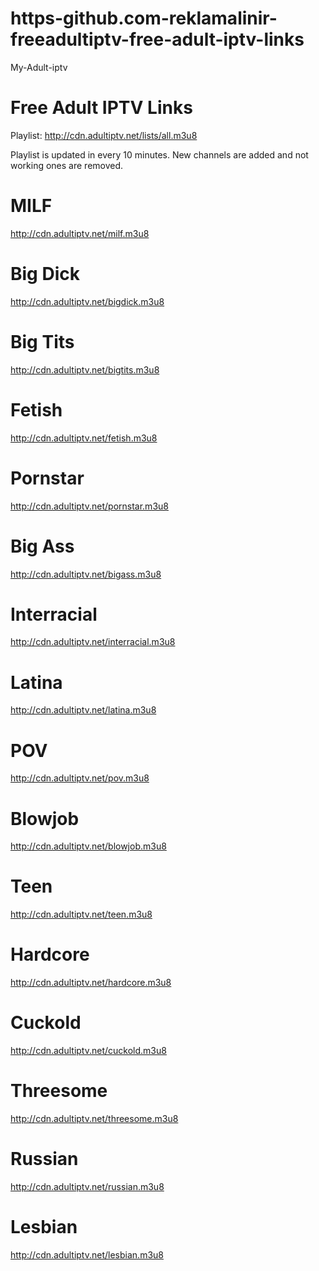 # https-github.com-reklamalinir-freeadultiptv-free-adult-iptv-links
My-Adult-iptv
# Free Adult IPTV Links

Playlist: http://cdn.adultiptv.net/lists/all.m3u8

Playlist is updated in every 10 minutes. New channels are added and not working ones are removed.

# MILF
http://cdn.adultiptv.net/milf.m3u8
# Big Dick
http://cdn.adultiptv.net/bigdick.m3u8
# Big Tits
http://cdn.adultiptv.net/bigtits.m3u8
# Fetish
http://cdn.adultiptv.net/fetish.m3u8
# Pornstar
http://cdn.adultiptv.net/pornstar.m3u8
# Big Ass
http://cdn.adultiptv.net/bigass.m3u8
# Interracial
http://cdn.adultiptv.net/interracial.m3u8
# Latina
http://cdn.adultiptv.net/latina.m3u8
# POV
http://cdn.adultiptv.net/pov.m3u8
# Blowjob
http://cdn.adultiptv.net/blowjob.m3u8
# Teen
http://cdn.adultiptv.net/teen.m3u8
# Hardcore
http://cdn.adultiptv.net/hardcore.m3u8
# Cuckold
http://cdn.adultiptv.net/cuckold.m3u8
# Threesome
http://cdn.adultiptv.net/threesome.m3u8
# Russian
http://cdn.adultiptv.net/russian.m3u8
# Lesbian
http://cdn.adultiptv.net/lesbian.m3u8
